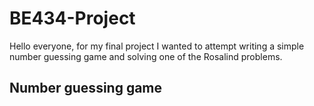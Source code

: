 # BE434-Project
Hello everyone, for my final project I wanted to attempt writing a simple number guessing game and solving one of the Rosalind problems.

## Number guessing game

